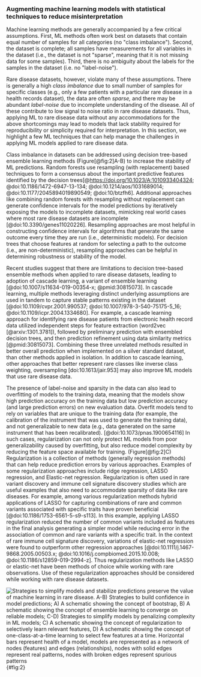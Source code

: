 ### Augmenting machine learning models with statistical techniques to reduce misinterpretation


Machine learning methods are generally accompanied by a few critical assumptions. 
First, ML methods often work best on datasets that contain equal number of samples for all categories (no "class imbalance").
Second, the dataset is complete; all samples have measurements for all variables in the dataset (i.e., the dataset is not "sparse", meaning that it is not missing data for some samples).
Third, there is no ambiguity about the labels for the samples in the dataset (i.e. no "label-noise"). 

Rare disease datasets, however, violate many of these assumptions.
There is generally a high _class imbalance_ due to small number of samples for specific classes (e.g., only a few patients with a particular rare disease in a health records dataset), the data are often _sparse,_ and there may be abundant _label-noise_ due to incomplete understanding of the disease.
All of these contribute to low signal to noise ratio in rare disease datasets.
Thus, applying ML to rare disease data without any accommodations for the above shortcomings may lead to models that lack stability required for reproducibility or simplicity required for interpretation.
In this section, we highlight a few ML techniques that can help manage the challenges in applying ML models applied to rare disease data.

Class imbalance in datasets can be addressed using decision tree-based ensemble learning methods (Figure[@fig:2]A-B) to increase the stability of ML predictions.
Random forests use resampling (with replacement) based techniques to form a consensus about the important predictive features identified by the decision trees[@https://doi.org/10.1023/A:1010933404324; @doi:10.1186/1472-6947-13-134; @doi:10.1214/aos/1031689014; @doi:10.1177/2045894019890549; @doi:10/btzfh6]. 
Additional approaches like combining random forests with resampling without replacement can generate confidence intervals for the model predictions by iteratively exposing the models to incomplete datasets, mimicking real world cases where most rare disease datasets are incomplete [@doi:10.3390/genes11020226].
Resampling approaches are most helpful in constructing confidence intervals for algorithms that generate the same outcome every time they are run (i.e., deterministic models).
For decision trees that choose features at random for selecting a path to the outcome (i.e., are non-deterministic), resampling approaches can be helpful in determining robustness or stability of the model. 

Recent studies suggest that there are limitations to decision tree-based ensemble methods when applied to rare disease datasets, leading to adoption of cascade learning, a variant of ensemble learning [@doi:10.1007/s11634-019-00354-x; @pmid:30815073].
In cascade learning, multiple methods leveraging distinct underlying assumptions are used in tandem to capture stable patterns existing in the dataset [@doi:10.1109/cvpr.2001.990537; @doi:10.1007/978-3-540-75175-5_16; @doi:10.1109/icpr.2004.1334680]. 
For example, a cascade learning approach for identifying rare disease patients from electronic health record data utilized independent steps for feature extraction (word2vec [@arxiv:1301.3781]), followed by preliminary prediction with ensembled decision trees, and then prediction refinement using data similarity metrics [@pmid:30815073]. 
Combining these three unrelated methods resulted in better overall prediction when implemented on a silver standard dataset, than other methods applied in isolation.
In addition to cascade learning, other approaches that better represent rare classes like inverse class weighting, oversampling [doi:10.1613/jair.953] may also improve ML models that use rare disease data. 

The presence of label-noise and sparsity in the data can also lead to overfitting of models to the training data, meaning that the models show high prediction accuracy on the training data but low prediction accuracy (and large prediction errors) on new evaluation data. 
Overfit models tend to rely on variables that are unique to the training data (for example, the calibration of the instrument that was used to generate the training data), and not generalizable to new data (e.g., data generated on the same instrument that has been recalibrated). [@doi:10.1073/pnas.1900654116]
In such cases, regularization can not only protect ML models from poor generalizability caused by overfitting, but also reduce model complexity by reducing the feature space available for training. (Figure[@fig:2]C)
Regularization is a collection of methods (generally regression methods) that can help reduce prediction errors by various approaches. 
Examples of some regularization approaches include ridge regression, LASSO regression, and Elastic-net regression.
Regularization is often used in rare variant discovery and immune cell signature discovery studies which are useful examples that also need to accommodate sparsity of data like rare diseases.
For example, among various regularization methods hybrid applications of LASSO for capturing combinations of rare and common variants associated with specific traits have proven beneficial [@doi:10.1186/1753-6561-5-s9-s113].
In this example, applying LASSO regularization reduced the number of common variants included as features in the final analysis generating a simpler model while reducing error in the association of common and rare variants with a specific trait. 
In the context of rare immune cell signature discovery, variations of elastic-net regression were found to outperform other regression approaches [@doi:10.1111/j.1467-9868.2005.00503.x; @doi:10.1016/j.compbiomed.2015.10.008; @doi:10.1186/s12859-019-2994-z]. 
Thus regularization methods like LASSO or elastic-net have been methods of choice while working with rare observations.
Use of these regularization approaches should be considered while working with rare disease datasets. 

![Strategies to simplify models and stabilize predictions preserve the value of machine learning in rare disease. A-B) Strategies to build confidence in model predictions; A) A schematic showing the concept of bootstrap, B) A schematic showing the concept of ensemble learning to converge on reliable models; C-D) Strategies to simplify models by penalizing complexity in ML models; C) A schematic showing the concept of regularization to selectively learn relevant features, D) A schematic showing the concept of one-class-at-a-time learning to select few features at a time. Horizontal bars represent health of a model, models are represented as a network of nodes (features) and edges (relationships), nodes with solid edges represent real patterns, nodes with broken edges represent spurious patterns](images/figures/pdfs/statistical-techniques.png){#fig:2}
